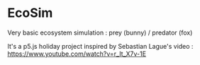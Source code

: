 # EcoSim
Very basic ecosystem simulation : prey (bunny) / predator (fox)

It's a p5.js holiday project inspired by Sebastian Lague's video : https://www.youtube.com/watch?v=r_It_X7v-1E
